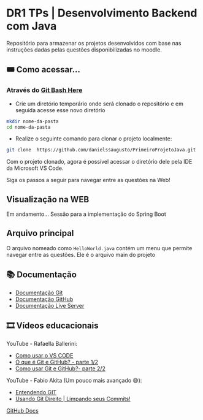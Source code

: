# DR1 TPs | Desenvolvimento Backend com Java

Repositório para armazenar os projetos desenvolvidos com base nas instruções dadas pelas questões disponibilizadas no moodle.

## 🎟️ Como acessar...
<!-- O atributo target="_blank" pode não ser suportado pelo GitHub  -->
### Através do <a href="https://git-scm.com/" target="_blank">Git Bash Here</a>

 - Crie um diretório temporário onde será clonado o repositório e em seguida acesse esse novo diretório
 ```bash
 mkdir nome-da-pasta
 cd nome-da-pasta
```
 - Realize o seguinte comando para clonar o projeto localmente:
 ```bash
 git clone  https://github.com/danielssaugusto/PrimeiroProjetoJava.git
```
Com o projeto clonado, agora é possível acessar o diretório dele pela IDE da Microsoft VS Code.
<p>Siga os passos a seguir para navegar entre as questões na Web!<p>

## Visualização na WEB
Em andamento...
Sessão para a implementação do Spring Boot

## Arquivo principal
O arquivo nomeado como `HelloWorld.java` contém um menu que permite navegar entre as questões. Ele é o arquivo main do projeto

## 📚 Documentação
 - [Documentação Git](https://docs.github.com/en/get-started/using-git/about-git)
 - [Documentação GitHub](https://docs.github.com/en/get-started/start-your-journey/about-github-and-git)
 - [Documentação Live Server](https://marketplace.visualstudio.com/items?itemName=ritwickdey.LiveServer)

## 🎞️ Vídeos educacionais
YouTube - Rafaella Ballerini:
 - [Como usar o VS CODE](https://youtu.be/pkH6XxH57O8?feature=shared)
 - [O que é Git e GitHub? - parte 1/2](https://youtu.be/DqTITcMq68k?feature=shared)
 - [Como usar Git e GitHub?- parte 2/2](https://youtu.be/UBAX-13g8OM?feature=shared)

YouTube - Fabio Akita (Um pouco mais avançado 😅):
 - [Entendendo GIT](https://youtu.be/6Czd1Yetaac?feature=shared)
 - [Usando Git Direito | Limpando seus Commits!](https://youtu.be/6OokP-NE49k?feature=shared)

 [GitHub Docs](assets/github-docs.png)
